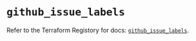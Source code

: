 # `github_issue_labels`

Refer to the Terraform Registory for docs: [`github_issue_labels`](https://registry.terraform.io/providers/integrations/github/5.43.0/docs/resources/issue_labels).
